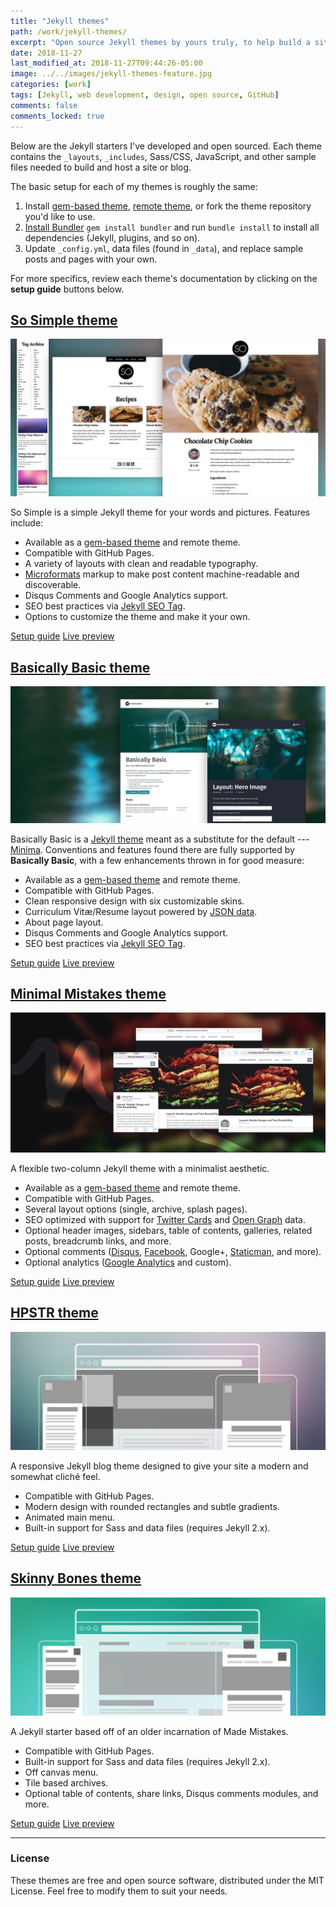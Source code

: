```yaml
---
title: "Jekyll themes"
path: /work/jekyll-themes/
excerpt: "Open source Jekyll themes by yours truly, to help build a site or blog on GitHub Pages, Netlify, GitLab, and more."
date: 2018-11-27
last_modified_at: 2018-11-27T09:44:26-05:00
image: ../../images/jekyll-themes-feature.jpg
categories: [work]
tags: [Jekyll, web development, design, open source, GitHub]
comments: false
comments_locked: true
---
```


Below are the Jekyll starters I've developed and open sourced. Each theme contains the `_layouts`, `_includes`, Sass/CSS, JavaScript, and other sample files needed to build and host a site or blog. 

The basic setup for each of my themes is roughly the same:

  1. Install [gem-based theme](https://jekyllrb.com/docs/themes/#understanding-gem-based-themes), [remote theme](https://github.com/benbalter/jekyll-remote-theme), or fork the theme repository you'd like to use.
  2. [Install Bundler](http://bundler.io) `gem install bundler` and run `bundle install` to install all dependencies (Jekyll, plugins, and so on).
  3. Update `_config.yml`, data files (found in `_data`), and replace sample posts and pages with your own.

For more specifics, review each theme's documentation by clicking on the **setup guide** buttons below.

## [So Simple theme](/work/simple-jekyll-theme/)

![So Simple Jekyll theme screenshot](../../images/jekyll-theme-so-simple-feature-2018.jpg)

So Simple is a simple Jekyll theme for your words and pictures. Features include:

- Available as a [gem-based theme](https://rubygems.org/gems/jekyll-theme-so-simple) and remote theme.
- Compatible with GitHub Pages.
- A variety of layouts with clean and readable typography.
- [Microformats](http://microformats.org/wiki/microformats2) markup to make post content machine-readable and discoverable.
- Disqus Comments and Google Analytics support.
- SEO best practices via [Jekyll SEO Tag](https://github.com/jekyll/jekyll-seo-tag).
- Options to customize the theme and make it your own.

[Setup guide](https://github.com/mmistakes/so-simple-theme) [Live preview](https://mmistakes.github.io/so-simple-theme)

## [Basically Basic theme](/work/basically-basic-jekyll-theme/)

![Basically Basic Jekyll theme screenshot](../../images/jekyll-theme-basically-basic-feature.jpg)

Basically Basic is a [Jekyll theme](https://jekyllrb.com/docs/themes/) meant as a substitute for the default --- [Minima](https://github.com/jekyll/minima). Conventions and features found there are fully supported by **Basically Basic**, with a few enhancements thrown in for good measure:

- Available as a [gem-based theme](https://rubygems.org/gems/jekyll-theme-basically-basic) and remote theme.
- Compatible with GitHub Pages.
- Clean responsive design with six customizable skins.
- Curriculum Vitæ/Resume layout powered by [JSON data](http://registry.jsonresume.org/).
- About page layout.
- Disqus Comments and Google Analytics support.
- SEO best practices via [Jekyll SEO Tag](https://github.com/jekyll/jekyll-seo-tag/).

[Setup guide](https://github.com/mmistakes/jekyll-theme-basically-basic) [Live preview](https://mmistakes.github.io/jekyll-theme-basically-basic/)

## [Minimal Mistakes theme](/work/minimal-mistakes-jekyll-theme/)

![Minimal Mistakes Jekyll theme screenshot](../../images/minimal-mistakes-3-feature.jpg)

A flexible two-column Jekyll theme with a minimalist aesthetic.

  - Available as a [gem-based theme](https://rubygems.org/gems/minimal-mistakes-jekyll) and remote theme.
  - Compatible with GitHub Pages.
  - Several layout options (single, archive, splash pages).
  - SEO optimized with support for [Twitter Cards](https://dev.twitter.com/cards/overview) and [Open Graph](http://ogp.me/) data.
  - Optional header images, sidebars, table of contents, galleries, related posts, breadcrumb links, and more.
  - Optional comments ([Disqus](https://disqus.com/), [Facebook](https://developers.facebook.com/docs/plugins/comments), Google+, [Staticman](https://staticman.net/), and more).
  - Optional analytics ([Google Analytics](https://www.google.com/analytics/) and custom).

[Setup guide](https://mmistakes.github.io/minimal-mistakes/docs/quick-start-guide/) [Live preview](https://mmistakes.github.io/minimal-mistakes)

## [HPSTR theme](/work/hpstr-jekyll-theme/)

![HPSTR Jekyll theme screenshot](../../images/hpstr-preview-feature-2015.jpg)

A responsive Jekyll blog theme designed to give your site a modern and somewhat cliché feel.

  - Compatible with GitHub Pages.
  - Modern design with rounded rectangles and subtle gradients.
  - Animated main menu.
  - Built-in support for Sass and data files (requires Jekyll 2.x).

[Setup guide](https://mmistakes.github.io/jekyll-theme-hpstr/theme-setup/) [Live preview](https://mmistakes.github.io/jekyll-theme-hpstr/)

## [Skinny Bones theme](/work/skinny-bones-jekyll/)

![Skinny Bones Jekyll theme screenshot](../../images/skinny-bones-preview-feature.jpg)

A Jekyll starter based off of an older incarnation of Made Mistakes.

  - Compatible with GitHub Pages.
  - Built-in support for Sass and data files (requires Jekyll 2.x).
  - Off canvas menu.
  - Tile based archives.
  - Optional table of contents, share links, Disqus comments modules, and more.

[Setup guide](https://mmistakes.github.io/jekyll-theme-skinny-bones/getting-started/) [Live preview](https://mmistakes.github.io/jekyll-theme-skinny-bones/)

---

### License

These themes are free and open source software, distributed under the MIT License. Feel free to modify them to suit your needs.
